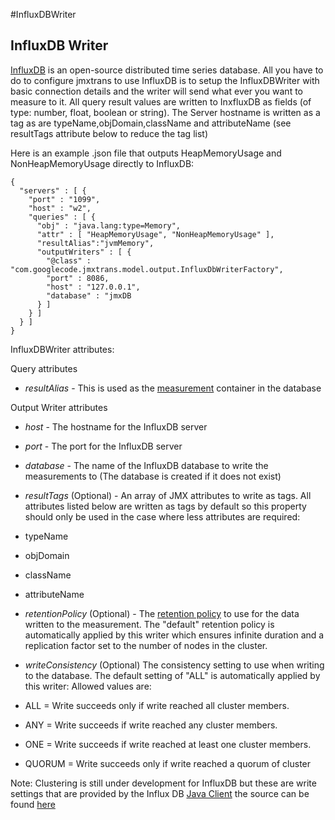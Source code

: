 #InfluxDBWriter

## InfluxDB Writer

[InfluxDB](http://graphite.wikidot.com/) is an open-source distributed time series database. All you have to do to configure jmxtrans to use InfluxDB is to setup the InfluxDBWriter with basic connection details and the writer will send what ever you want to measure to it.
All query result values are written to InxfluxDB as fields (of type: number, float, boolean or string). The Server hostname is written as a tag as are typeName,objDomain,className and attributeName (see resultTags attribute below to reduce the tag list)

Here is an example .json file that outputs HeapMemoryUsage and NonHeapMemoryUsage directly to InfluxDB:

```
{
  "servers" : [ {
    "port" : "1099",
    "host" : "w2",
    "queries" : [ {
      "obj" : "java.lang:type=Memory",
      "attr" : [ "HeapMemoryUsage", "NonHeapMemoryUsage" ],
      "resultAlias":"jvmMemory",
      "outputWriters" : [ {
        "@class" : "com.googlecode.jmxtrans.model.output.InfluxDbWriterFactory",
        "port" : 8086,
        "host" : "127.0.0.1",
        "database" : "jmxDB
      } ]
    } ]
  } ]
}
```

InfluxDBWriter attributes:

Query attributes
* *resultAlias* - This is used as the [measurement](https://influxdb.com/docs/v0.9/concepts/key_concepts.html#measurement) container in the database

Output Writer attributes
* *host* - The hostname for the InfluxDB server
* *port* - The port for the InfluxDB server
* *database* - The name of the InfluxDB database to write the measurements to (The database is created if it    does not exist)

* *resultTags* (Optional) - An array of JMX attributes to write as tags. All attributes listed below are written as tags by default so this property should only be used in the case where less attributes are required:

 * typeName
 * objDomain
 * className
 * attributeName

* *retentionPolicy* (Optional) - The [retention policy](https://influxdb.com/docs/v0.9/concepts/key_concepts.html#retention-policy") to use for the data written to the measurement. The "default" retention policy is automatically applied by this writer which ensures infinite duration and a replication factor set to the number of nodes in the cluster.

* *writeConsistency* (Optional) The consistency setting to use when writing to the database. The default setting of "ALL" is automatically applied by this writer: Allowed values are:

 * ALL = Write succeeds only if write reached all cluster members.
 * ANY = Write succeeds if write reached any cluster members.
 * ONE = Write succeeds if write reached at least one cluster members.
 * QUORUM = Write succeeds only if write reached a quorum of cluster

Note: Clustering is still under development for InfluxDB but these are write settings that are provided by the Influx DB [Java Client](https://github.com/influxdb/influxdb-java) the source can be found [here](https://github.com/influxdb/influxdb-java/blob/ee202ea5a55c1073d84e5eaf00c672076f204f65/src/main/java/org/influxdb/InfluxDB.java)

